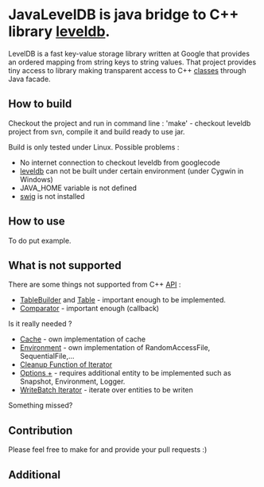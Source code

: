JavaLevelDB is java bridge to C++ library [leveldb](http://code.google.com/p/leveldb/).
========
LevelDB is a fast key-value storage library written at Google that provides an ordered mapping from string keys to string values.
That project provides tiny access to library making transparent access to C++ [classes](http://code.google.com/p/leveldb/source/browse/#svn%2Ftrunk%2Finclude%2Fleveldb) through Java facade.

How to build
--------------------
Checkout the project and run in command line : 
        'make' - checkout leveldb project from svn, compile it and build ready to use jar.

Build is only tested under Linux. 
Possible problems : 

* No internet connection to checkout leveldb from googlecode
* [leveldb](http://code.google.com/p/leveldb/source/browse/trunk/build_detect_platform) can not be built under certain environment (under Cygwin in Windows)
* JAVA_HOME variable is not defined
* [swig](http://www.swig.org/) is not installed

How to use
-----------

To do put example.

What is not supported
--------------------
There are some things not supported from C++ [API](http://code.google.com/p/leveldb/source/browse/#svn%2Ftrunk%2Finclude%2Fleveldb) : 
* [TableBuilder](http://code.google.com/p/leveldb/source/browse/trunk/include/leveldb/table_builder.h) and [Table](http://code.google.com/p/leveldb/source/browse/trunk/include/leveldb/table.h) - important enough to be implemented.
* [Comparator](http://code.google.com/p/leveldb/source/browse/trunk/include/leveldb/comparator.h) - important enough (callback)

Is it really needed ?

* [Cache](http://code.google.com/p/leveldb/source/browse/trunk/include/leveldb/cache.h) - own implementation of cache 
* [Environment](http://code.google.com/p/leveldb/source/browse/trunk/include/leveldb/env.h) - own implementation of RandomAccessFile, SequentialFile,...
* [Cleanup Function of Iterator](http://code.google.com/p/leveldb/source/browse/trunk/include/leveldb/iterator.h)
* [Options +](http://code.google.com/p/leveldb/source/browse/trunk/include/leveldb/options.h) - requires additional entity to be implemented such as Snapshot, Environment, Logger. 
* [WriteBatch Iterator](http://code.google.com/p/leveldb/source/browse/trunk/include/leveldb/write_batch.h) - iterate over entities to be writen

Something missed?

Contribution
--------------------
Please feel free to make for and provide your pull requests :)


Additional
--------------------



